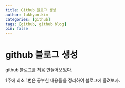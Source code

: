 ```yaml
---
title: Github 블로그 생성
author: lakhyun.kim
categories: [github]
tags: [github, github blog]
pin: false
---
```


# github 블로그 생성

github 블로그를 처음 만들어보았다.

1주에 최소 1번은 공부한 내용들을 정리하여 블로그에 올려보자.
